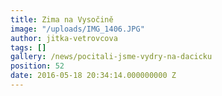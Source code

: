 ```yaml
---
title: Zima na Vysočině
image: "/uploads/IMG_1406.JPG"
author: jitka-vetrovcova
tags: []
gallery: /news/pocitali-jsme-vydry-na-dacicku
position: 52
date: 2016-05-18 20:34:14.000000000 Z
---
```

